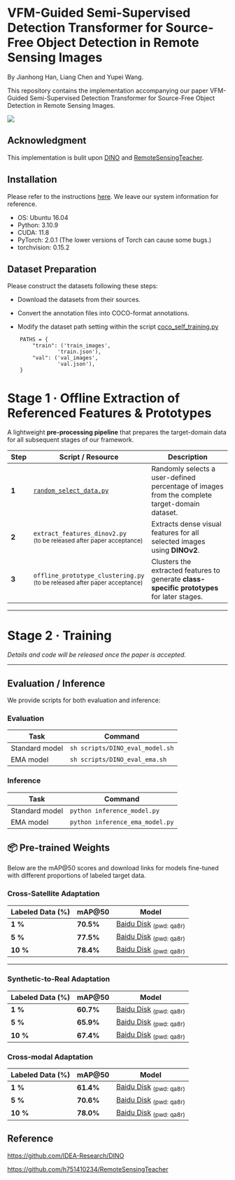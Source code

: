 # VFM-Guided Semi-Supervised Detection Transformer for Source-Free Object Detection in Remote Sensing Images

By Jianhong Han, Liang Chen and Yupei Wang.

This repository contains the implementation accompanying our paper VFM-Guided Semi-Supervised Detection Transformer for Source-Free Object Detection in Remote Sensing Images.


![](/figs/Figure1.png)

## Acknowledgment
This implementation is bulit upon [DINO](https://github.com/IDEA-Research/DINO/) and [RemoteSensingTeacher](https://github.com/h751410234/RemoteSensingTeacher).

## Installation
Please refer to the instructions [here](requirements.txt). We leave our system information for reference.

* OS: Ubuntu 16.04
* Python: 3.10.9
* CUDA: 11.8
* PyTorch: 2.0.1 (The lower versions of Torch can cause some bugs.)
* torchvision: 0.15.2

## Dataset Preparation
Please construct the datasets following these steps:

- Download the datasets from their sources.

- Convert the annotation files into COCO-format annotations.

- Modify the dataset path setting within the script [coco_self_training.py](./datasets/coco_self_training.py)

```
    PATHS = {
        "train": ('train_images',
                'train.json'),
        "val": ('val_images',
                'val.json'),
    }
```
# Stage 1 · Offline Extraction of Referenced Features & Prototypes

A lightweight **pre-processing pipeline** that prepares the target-domain data for all subsequent stages of our framework.

| Step | Script / Resource | Description |
|------|------------------|-------------|
| **1** | [`random_select_data.py`](./1.random_select_data.py) | Randomly selects a user-defined percentage of images from the complete target-domain dataset. |
| **2** | `extract_features_dinov2.py` <br><sup>(to be released after paper acceptance)</sup> | Extracts dense visual features for all selected images using **DINOv2**. |
| **3** | `offline_prototype_clustering.py` <br><sup>(to be released after paper acceptance)</sup> | Clusters the extracted features to generate **class-specific prototypes** for later stages. |

---

# Stage 2 · Training

*Details and code will be released once the paper is accepted.*

---

## Evaluation / Inference

We provide scripts for both evaluation and inference:

### Evaluation  
| Task | Command |
|------|---------|
| Standard model | `sh scripts/DINO_eval_model.sh` |
| EMA model | `sh scripts/DINO_eval_ema.sh` |

### Inference  
| Task | Command |
|------|---------|
| Standard model | `python inference_model.py` |
| EMA model | `python inference_ema_model.py` |

## 📦 Pre-trained Weights

Below are the mAP@50 scores and download links for models fine-tuned with different proportions of labeled target data.

### Cross-Satellite Adaptation

| Labeled Data (%) | mAP@50    | Model |
|------------------|-----------|-------|
| **1 %**  | **70.5%** | [Baidu Disk](https://pan.baidu.com/s/14UEWbQSKTF9tdTtaFaB_Lw?pwd=qa8r) <sub>(pwd: qa8r)</sub> |
| **5 %**  | **77.5%** | [Baidu Disk](https://pan.baidu.com/s/14UEWbQSKTF9tdTtaFaB_Lw?pwd=qa8r) <sub>(pwd: qa8r)</sub> |
| **10 %** | **78.4%** | [Baidu Disk](https://pan.baidu.com/s/14UEWbQSKTF9tdTtaFaB_Lw?pwd=qa8r) <sub>(pwd: qa8r)</sub> |

---

### Synthetic-to-Real Adaptation

| Labeled Data (%) | mAP@50    | Model |
|------------------|-----------|-------|
| **1 %**  | **60.7%** | [Baidu Disk](https://pan.baidu.com/s/14UEWbQSKTF9tdTtaFaB_Lw?pwd=qa8r) <sub>(pwd: qa8r)</sub> |
| **5 %**  | **65.9%** | [Baidu Disk](https://pan.baidu.com/s/14UEWbQSKTF9tdTtaFaB_Lw?pwd=qa8r) <sub>(pwd: qa8r)</sub> |
| **10 %** | **67.4%** | [Baidu Disk](https://pan.baidu.com/s/14UEWbQSKTF9tdTtaFaB_Lw?pwd=qa8r) <sub>(pwd: qa8r)</sub> |

### Cross-modal Adaptation

| Labeled Data (%) | mAP@50    | Model |
|------------------|-----------|-------|
| **1 %**  | **61.4%** | [Baidu Disk](https://pan.baidu.com/s/14UEWbQSKTF9tdTtaFaB_Lw?pwd=qa8r) <sub>(pwd: qa8r)</sub> |
| **5 %**  | **70.6%** | [Baidu Disk](https://pan.baidu.com/s/14UEWbQSKTF9tdTtaFaB_Lw?pwd=qa8r) <sub>(pwd: qa8r)</sub> |
| **10 %** | **78.0%** | [Baidu Disk](https://pan.baidu.com/s/14UEWbQSKTF9tdTtaFaB_Lw?pwd=qa8r) <sub>(pwd: qa8r)</sub> |




## Reference
https://github.com/IDEA-Research/DINO

https://github.com/h751410234/RemoteSensingTeacher